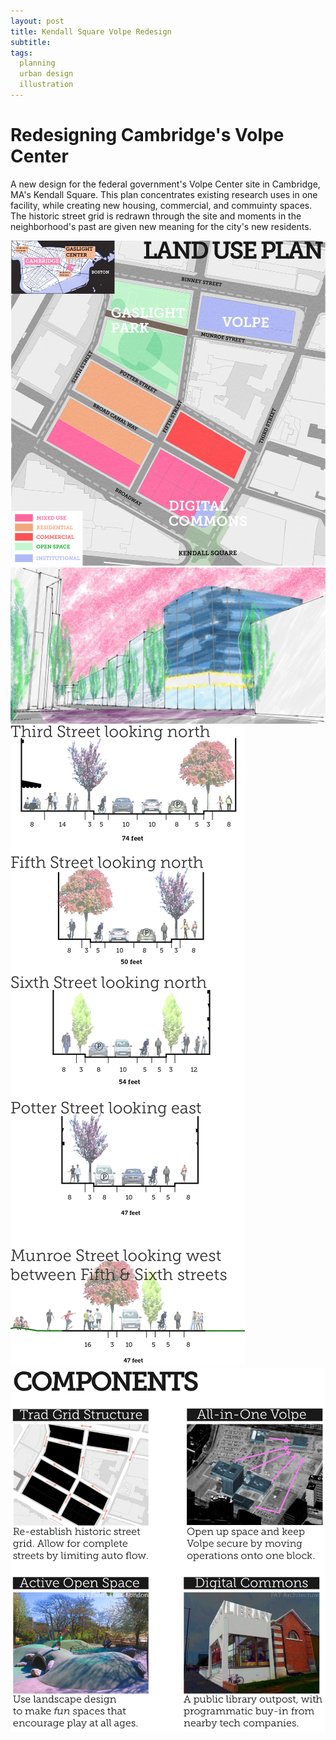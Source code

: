 ```yaml
---
layout: post
title: Kendall Square Volpe Redesign
subtitle: 
tags:
  planning
  urban design
  illustration
---
```


# Redesigning Cambridge's Volpe Center
A new design for the federal government's Volpe Center site in Cambridge, MA's Kendall Square. This plan concentrates existing research uses in one facility, while creating new housing, commercial, and commuinty spaces. The historic street grid is redrawn through the site and moments in the neighborhood's past are given new meaning for the city's new residents.

![Siteplan](https://github.com/johnmccartin/johnmccartin.github.io/raw/master/img/volpe/volpe_siteplan.png)
<br />
![Port](https://github.com/johnmccartin/johnmccartin.github.io/raw/master/img/volpe/volpe_from_kendall.jpg)
<br />
![Sections](https://github.com/johnmccartin/johnmccartin.github.io/raw/master/img/volpe/volpe_sections.jpg)
<br />
![Components](https://github.com/johnmccartin/johnmccartin.github.io/raw/master/img/volpe/volpe_components.png)
